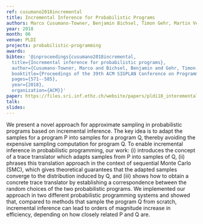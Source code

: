```yaml
---
ref: cusumano2018incremental
title: Incremental Inference for Probabilistic Programs
authors: Marco Cusumano-Towner, Benjamin Bichsel, Timon Gehr, Martin Vechev, Vikash K. Mansinghka
year: 2018
month: 06
venue: PLDI
projects: probabilistic-programming
awards:
bibtex: '@inproceedings{cusumano2018incremental,
  title={Incremental inference for probabilistic programs},
  author={Cusumano-Towner, Marco and Bichsel, Benjamin and Gehr, Timon and Vechev, Martin and Mansinghka, Vikash K},
  booktitle={Proceedings of the 39th ACM SIGPLAN Conference on Programming Language Design and Implementation},
  pages={571--585},
  year={2018},
  organization={ACM}}'
paper: https://files.sri.inf.ethz.ch/website/papers/pldi18_interemental_inference_for_probabilistic_programs.pdf
talk: 
slides: 
---
```


We present a novel approach for approximate sampling in probabilistic programs based on incremental inference. The key idea is to adapt the samples for a program P into samples for a program Q, thereby avoiding the expensive sampling computation for program Q. To enable incremental inference in probabilistic programming, our work: (i) introduces the concept of a trace translator which adapts samples from P into samples of Q, (ii) phrases this translation approach in the context of sequential Monte Carlo (SMC), which gives theoretical guarantees that the adapted samples converge to the distribution induced by Q, and (iii) shows how to obtain a concrete trace translator by establishing a correspondence between the random choices of the two probabilistic programs. We implemented our approach in two different probabilistic programming systems and showed that, compared to methods that sample the program Q from scratch, incremental inference can lead to orders of magnitude increase in efficiency, depending on how closely related P and Q are.
